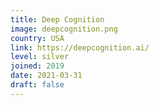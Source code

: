 ```yaml
---
title: Deep Cognition
image: deepcognition.png
country: USA
link: https://deepcognition.ai/
level: silver
joined: 2019
date: 2021-03-31
draft: false
---
```

